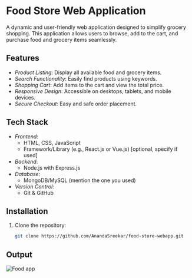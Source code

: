# Food Store Web Application

A dynamic and user-friendly web application designed to simplify grocery shopping. This application allows users to browse, add to the cart, and purchase food and grocery items seamlessly.

## Features

- *Product Listing*: Display all available food and grocery items.
- *Search Functionality*: Easily find products using keywords.
- *Shopping Cart*: Add items to the cart and view the total price.
- *Responsive Design*: Accessible on desktops, tablets, and mobile devices.
- *Secure Checkout*: Easy and safe order placement.

## Tech Stack

- *Frontend*:
  - HTML, CSS, JavaScript
  - Framework/Library (e.g., React.js or Vue.js) [optional, specify if used]
- *Backend*:
  - Node.js with Express.js
- *Database*:
  - MongoDB/MySQL (mention the one you used)
- *Version Control*:
  - Git & GitHub

## Installation

1. Clone the repository:
   ```bash
   git clone https://github.com/AnandaSreekar/food-store-webapp.git


## Output

 ![Food app](food_output/.png)
